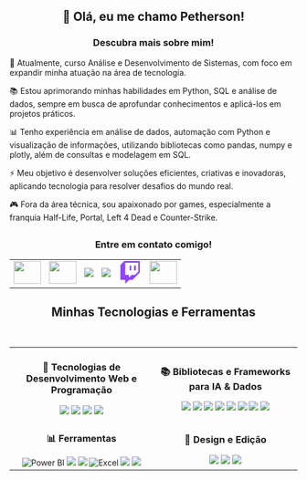 <h2 align="center">👋 Olá, eu me chamo Petherson!</h2>

<h3 align="center">Descubra mais sobre mim!</h3>

<p align="left">
🔭 Atualmente, curso Análise e Desenvolvimento de Sistemas, com foco em expandir minha atuação na área de tecnologia.

📚 Estou aprimorando minhas habilidades em Python, SQL e análise de dados, sempre em busca de aprofundar conhecimentos e aplicá-los em projetos práticos.

📊 Tenho experiência em análise de dados, automação com Python e visualização de informações, utilizando bibliotecas como pandas, numpy e plotly, além de consultas e modelagem em SQL.

⚡ Meu objetivo é desenvolver soluções eficientes, criativas e inovadoras, aplicando tecnologia para resolver desafios do mundo real.

🎮 Fora da área técnica, sou apaixonado por games, especialmente a franquia Half-Life, Portal, Left 4 Dead e Counter-Strike.
</p>

<h2></h2>

<h3 align="center">Entre em contato comigo!</h3>

<table align="center">
  <tr>
    <td><a href="https://www.linkedin.com/in/pethersonzada/" target="_blank"><img src="https://skillicons.dev/icons?i=linkedin&theme=dark" width="48" height="40"></a></td>
    <td><a href="https://www.youtube.com/@pethersonzada" target="_blank"><img src="https://raw.githubusercontent.com/maurodesouza/profile-readme-generator/master/src/assets/icons/social/youtube/default.svg" width="48" height="40"></a></td>
    <td><a href="https://www.instagram.com/pethersonzada/" target="_blank"><img src="https://skillicons.dev/icons?i=instagram&theme=dark" width="40"></a></td>
    <td><a href="mailto:pethersonzada@gmail.com" target="_blank"><img src="https://ssl.gstatic.com/ui/v1/icons/mail/rfr/gmail.ico" width="48"></a></td>
    <td><a href="https://www.twitch.tv/pethersonzada" target="_blank"><img src="https://raw.githubusercontent.com/github/explore/e9b60076c672159b441c7054f765635a5a30683a/topics/twitch/twitch.png" width="40"></a></td>
    <td><a href="https://wa.me/91976404/?text=Olá!+Vim+pelo+perfil+do+GitHub" target="_blank"><img src="https://raw.githubusercontent.com/maurodesouza/profile-readme-generator/master/src/assets/icons/social/whatsapp/default.svg" width="48" height="40"></a></td>
  </tr>
</table>

<h2></h2>

<h2 align='center'>Minhas Tecnologias e Ferramentas</h2>

<!-- <div align="center">
  <img src="https://github-readme-stats.vercel.app/api/top-langs?username=pethersonzada&locale=pt-br&hide_title=false&layout=compact&card_width=320&langs_count=7&theme=dark&hide_border=false" height="250" alt="languages graph"  />
</div> -->

<br clear="both">

<table align="center">
  <tr>
    <td align="center" width="50%">
      <h3>🚀 Tecnologias de Desenvolvimento Web e Programação</h3>
      <img src="https://skillicons.dev/icons?i=html" height="40" />
      <img src="https://cdn.jsdelivr.net/gh/devicons/devicon/icons/css3/css3-original-wordmark.svg" height="50" />
      <img src="https://skillicons.dev/icons?i=js,py,java" height="40" />
      <img src="https://cdn.jsdelivr.net/gh/devicons/devicon@latest/icons/azuresqldatabase/azuresqldatabase-original.svg" height="40" />
    </td>
    <td align="center" width="50%">
      <h3>📚 Bibliotecas e Frameworks para IA & Dados</h3>
      <img src="https://cdn.jsdelivr.net/gh/devicons/devicon/icons/pandas/pandas-original.svg" height="40" />
      <img src="https://cdn.jsdelivr.net/gh/devicons/devicon/icons/numpy/numpy-original.svg" height="40" />
      <img src="https://cdn.simpleicons.org/anaconda/44A833" height="40" />
      <img src="https://cdn.simpleicons.org/jupyter/F37626" height="40" />
      <img src="https://cdn.jsdelivr.net/gh/devicons/devicon/icons/opencv/opencv-original.svg" height="40" />
      <img src="https://avatars.githubusercontent.com/u/34455048?s=200&v=4" height="40" />
      <img src="https://avatars.githubusercontent.com/u/15658638?s=48&v=4" height="40" />
      <img src="https://avatars.githubusercontent.com/u/365630?s=48&v=4" height="40" />
    </td>
  </tr>
  <tr>
    <td align="center">
      <h3>📊 Ferramentas</h3>
      <img src="https://raw.githubusercontent.com/microsoft/PowerBI-Icons/main/PNG/Power-BI.png" height="40" alt="Power BI" />
      <img src="https://skillicons.dev/icons?i=mysql" height="40" />
      <img src="https://raw.githubusercontent.com/sempostma/office365-icons/master/png/256/word.png" height="40" />
      <img src="https://raw.githubusercontent.com/sempostma/office365-icons/master/png/256/excel.png" height="40" alt="Excel" />
      <img src="https://skillicons.dev/icons?i=git" height="40" />
      <img src="https://skillicons.dev/icons?i=github" height="40" />
    </td>
 
  </td>
    
  <td align="center">
      <h3>🎨 Design e Edição</h3>
      <img src="https://skillicons.dev/icons?i=ps,ai" height="40" />
      <img src="https://cdn.jsdelivr.net/gh/devicons/devicon@latest/icons/gimp/gimp-original.svg" height="40"/>
      <img src="https://skillicons.dev/icons?i=figma" height="40" />
    </td>
  </tr>
</table>









